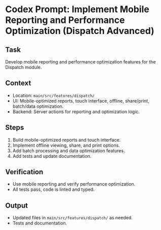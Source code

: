 # Codex Prompt: Implement Mobile Reporting and Performance Optimization (Dispatch Advanced)

## Task
Develop mobile reporting and performance optimization features for the Dispatch module.

## Context
- Location: `main/src/features/dispatch/`
- UI: Mobile-optimized reports, touch interface, offline, share/print, batch/data optimization.
- Backend: Server actions for reporting and optimization logic.

## Steps
1. Build mobile-optimized reports and touch interface.
2. Implement offline viewing, share, and print options.
3. Add batch processing and data optimization features.
4. Add tests and update documentation.

## Verification
- Use mobile reporting and verify performance optimization.
- All tests pass, code is linted and typed.

## Output
- Updated files in `main/src/features/dispatch/` as needed.
- Tests and documentation.
